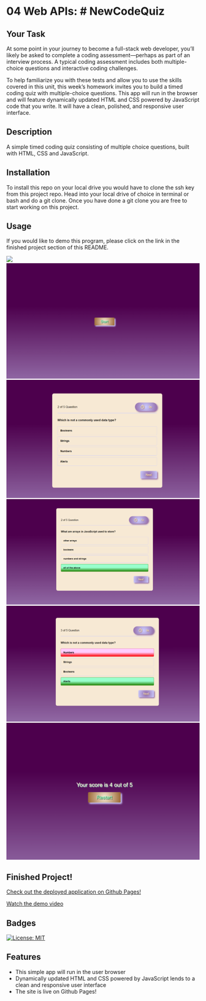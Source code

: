 # 04 Web APIs: # NewCodeQuiz

## Your Task
At some point in your journey to become a full-stack web developer, you’ll likely be asked to complete a coding assessment&mdash;perhaps as part of an interview process. A typical coding assessment includes both multiple-choice questions and interactive coding challenges. 

To help familiarize you with these tests and allow you to use the skills covered in this unit, this week’s homework invites you to build a timed coding quiz with multiple-choice questions. This app will run in the browser and will feature dynamically updated HTML and CSS powered by JavaScript code that you write. It will have a clean, polished, and responsive user interface. 

## Description
A simple timed coding quiz consisting of multiple choice questions, built with HTML, CSS and JavaScript.

## Installation
To install this repo on your local drive you would have to clone the ssh key from this project repo. Head into your local drive of choice in terminal or
 bash and do a git clone. Once you have done a git clone you are free to start working on this project. 

 ## Usage
If you would like to demo this program, please click on the link in the finished project section of this README.

<img src="assets\images\demo.gif">

<img src="assets\images\Screenshot1.png">
<img src="assets\images\Screenshot2.png">
<img src="assets\images\Screenshot3.png">
<img src="assets\images\Screenshot4.png">
<img src="assets\images\Screenshot5.png">

## Finished Project!
[Check out the deployed application on Github Pages!](https://tfletch3018.github.io/NewCodeQuiz/)

[Watch the demo video](https://drive.google.com/file/d/1_uMt1Xb7gX8pU_n1qQ9_qx_ZKljYXPnD/view?usp=sharing)

## Badges
[![License: MIT](https://img.shields.io/badge/License-MIT-yellow.svg)](https://opensource.org/licenses/MIT)

## Features
* This simple app will run in the user browser
* Dynamically updated HTML and CSS powered by JavaScript lends to a clean and responsive user interface
* The site is live on Github Pages!
